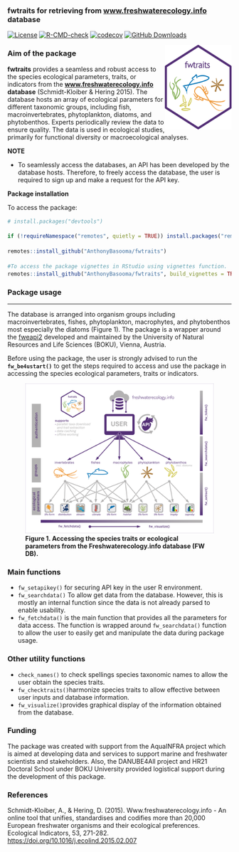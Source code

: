 
<!-- README.md is generated from README.Rmd. Please edit that file -->

### fwtraits for retrieving from www.freshwaterecology.info database

<!-- badges: start -->

[![License](https://img.shields.io/badge/License-GPL%20%28%3E=%203%29-lightgrey.svg?style=flat)](http://www.gnu.org/licenses/gpl-3.0.html)
[![R-CMD-check](https://github.com/AnthonyBasooma/fwtraits/actions/workflows/R-CMD-check.yaml/badge.svg)](https://github.com/AnthonyBasooma/fwtraits/actions/workflows/R-CMD-check.yaml)
[![codecov](https://codecov.io/gh/AnthonyBasooma/fwtraits/branch/master/graph/badge.svg?token=07OUlLSQus)](https://codecov.io/gh/AnthonyBasooma/fwtraits)
[![GitHub
Downloads](https://img.shields.io/github/downloads/AnthonyBasooma/fwtraits/repo/total.svg)](https://github.com/AnthonyBasooma/fwtraits/repo/releases)

<!-- badges: end -->

<img src = "man/figures/fwtraits.png" align ="right" alt="logo" width="150" height="190" />

### Aim of the package

**fwtraits** provides a seamless and robust access to the species
ecological parameters, traits, or indicators from the
**www.freshwaterecology.info database** (Schmidt-Kloiber & Hering 2015).
The database hosts an array of ecological parameters for different
taxonomic groups, including fish, macroinvertebrates, phytoplankton,
diatoms, and phytobenthos. Experts periodically review the data to
ensure quality. The data is used in ecological studies, primarily for
functional diversity or macroecological analyses.

**NOTE**

- To seamlessly access the databases, an API has been developed by the
  database hosts. Therefore, to freely access the database, the user is
  required to sign up and make a request for the API key.

**Package installation**

To access the package:

``` r
# install.packages("devtools")

if (!requireNamespace("remotes", quietly = TRUE)) install.packages("remotes")

remotes::install_github("AnthonyBasooma/fwtraits")

#To access the package vignettes in RStudio using vignettes function.
remotes::install_github("AnthonyBasooma/fwtraits", build_vignettes = TRUE, dependencies = TRUE)
```

### Package usage

------------------------------------------------------------------------

The database is arranged into organism groups including
macroinvertebrates, fishes, phytoplankton, macrophytes, and phytobenthos
most especially the diatoms (Figure 1). The package is a wrapper around
the [fweapi2](https://www.freshwaterecology.info/fweapi2docu.php)
developed and maintained by the University of Natural Resources and Life
Sciences (BOKU), Vienna, Austria.

Before using the package, the user is strongly advised to run the
**`fw_be4ustart()`** to get the steps required to access and use the
package in accessing the species ecological parameters, traits or
indicators.

<figure>
<img src="man/figures/API_v2.png"
alt="Figure 1. Accessing the species traits or ecological parameters from the Freshwaterecology.info database (FW DB)." />
<figcaption aria-hidden="true"><strong>Figure 1. Accessing the species
traits or ecological parameters from the Freshwaterecology.info database
(FW DB).</strong></figcaption>
</figure>

### Main functions

- `fw_setapikey()` for securing API key in the user R environment.
- `fw_searchdata()` To allow get data from the database. However, this
  is mostly an internal function since the data is not already parsed to
  enable usability.
- `fw_fetchdata()` is the main function that provides all the parameters
  for data access. The function is wrapped around `fw_searchdata()`
  function to allow the user to easily get and manipulate the data
  during package usage.

### Other utility functions

- `check_names()` to check spellings species taxonomic names to allow
  the user obtain the species traits.
- `fw_checktraits()`harmonize species traits to allow effective between
  user inputs and database information.
- `fw_visualize()`provides graphical display of the information obtained
  from the database.

### Funding

The package was created with support from the AquaINFRA project which is
aimed at developing data and services to support marine and freshwater
scientists and stakeholders. Also, the DANUBE4All project and HR21
Doctoral School under BOKU University provided logistical support during
the development of this package.

### References

Schmidt-Kloiber, A., & Hering, D. (2015). Www.freshwaterecology.info -
An online tool that unifies, standardises and codifies more than 20,000
European freshwater organisms and their ecological preferences.
Ecological Indicators, 53, 271-282.
<https://doi.org/10.1016/j.ecolind.2015.02.007>
